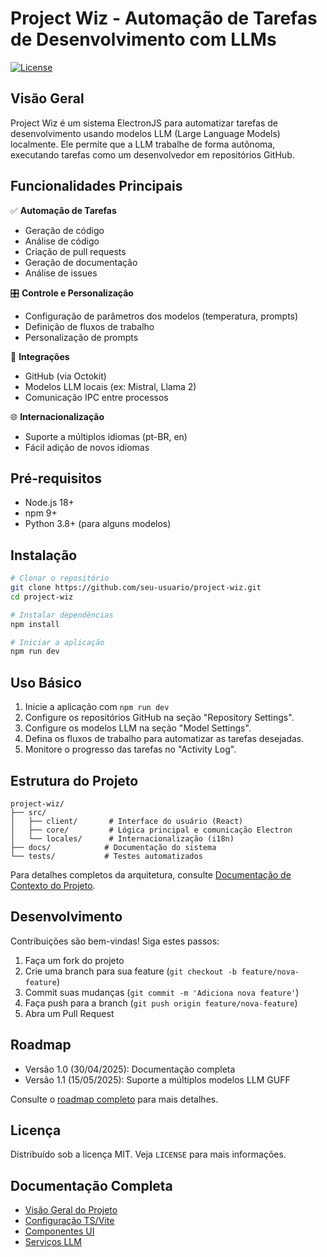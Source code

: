 # Project Wiz - Automação de Tarefas de Desenvolvimento com LLMs

[![License](https://img.shields.io/badge/License-MIT-blue.svg)](LICENSE)

## Visão Geral

Project Wiz é um sistema ElectronJS para automatizar tarefas de desenvolvimento usando modelos LLM (Large Language Models) localmente. Ele permite que a LLM trabalhe de forma autônoma, executando tarefas como um desenvolvedor em repositórios GitHub.

## Funcionalidades Principais

✅ **Automação de Tarefas**

- Geração de código
- Análise de código
- Criação de pull requests
- Geração de documentação
- Análise de issues

🎛️ **Controle e Personalização**

- Configuração de parâmetros dos modelos (temperatura, prompts)
- Definição de fluxos de trabalho
- Personalização de prompts

🔌 **Integrações**

- GitHub (via Octokit)
- Modelos LLM locais (ex: Mistral, Llama 2)
- Comunicação IPC entre processos

🌐 **Internacionalização**

- Suporte a múltiplos idiomas (pt-BR, en)
- Fácil adição de novos idiomas

## Pré-requisitos

- Node.js 18+
- npm 9+
- Python 3.8+ (para alguns modelos)

## Instalação

```bash
# Clonar o repositório
git clone https://github.com/seu-usuario/project-wiz.git
cd project-wiz

# Instalar dependências
npm install

# Iniciar a aplicação
npm run dev
```

## Uso Básico

1. Inicie a aplicação com `npm run dev`
2. Configure os repositórios GitHub na seção "Repository Settings".
3. Configure os modelos LLM na seção "Model Settings".
4. Defina os fluxos de trabalho para automatizar as tarefas desejadas.
5. Monitore o progresso das tarefas no "Activity Log".

## Estrutura do Projeto

```
project-wiz/
├── src/
│   ├── client/       # Interface do usuário (React)
│   ├── core/         # Lógica principal e comunicação Electron
│   └── locales/      # Internacionalização (i18n)
├── docs/            # Documentação do sistema
└── tests/           # Testes automatizados
```

Para detalhes completos da arquitetura, consulte [Documentação de Contexto do Projeto](docs/project-context.md).

## Desenvolvimento

Contribuições são bem-vindas! Siga estes passos:

1. Faça um fork do projeto
2. Crie uma branch para sua feature (`git checkout -b feature/nova-feature`)
3. Commit suas mudanças (`git commit -m 'Adiciona nova feature'`)
4. Faça push para a branch (`git push origin feature/nova-feature`)
5. Abra um Pull Request

## Roadmap

- Versão 1.0 (30/04/2025): Documentação completa
- Versão 1.1 (15/05/2025): Suporte a múltiplos modelos LLM GUFF

Consulte o [roadmap completo](docs/project-context.md#próximos-marcos) para mais detalhes.

## Licença

Distribuído sob a licença MIT. Veja `LICENSE` para mais informações.

## Documentação Completa

- [Visão Geral do Projeto](docs/index.md)
- [Configuração TS/Vite](docs/ts-vite-config.md)
- [Componentes UI](docs/ui-components.md)
- [Serviços LLM](docs/llm-services.md)
